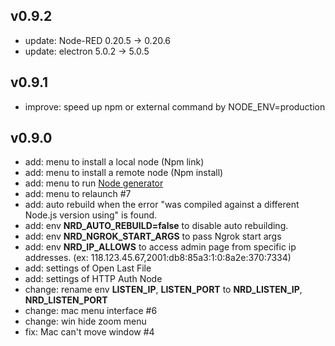 ## v0.9.2
- update: Node-RED 0.20.5 -> 0.20.6
- update: electron 5.0.2 -> 5.0.5

## v0.9.1
- improve: speed up npm or external command by NODE_ENV=production

## v0.9.0
- add: menu to install a local node (Npm link)
- add: menu to install a remote node (Npm install)
- add: menu to run [Node generator](https://github.com/node-red/node-red-nodegen)
- add: menu to relaunch #7
- add: auto rebuild when the error "was compiled against a different Node.js version using" is found.
- add: env **NRD_AUTO_REBUILD=false** to disable auto rebuilding.
- add: env **NRD_NGROK_START_ARGS** to pass Ngrok start args
- add: env **NRD_IP_ALLOWS** to access admin page from specific ip addresses. (ex: 118.123.45.67,2001:db8:85a3:1:0:8a2e:370:7334)
- add: settings of Open Last File
- add: settings of HTTP Auth Node
- change: rename env **LISTEN_IP**, **LISTEN_PORT** to **NRD_LISTEN_IP**, **NRD_LISTEN_PORT**
- change: mac menu interface #6
- change: win hide zoom menu
- fix: Mac can't move window #4
